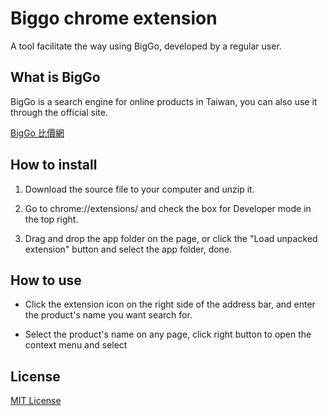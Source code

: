 # Biggo chrome extension

A tool facilitate the way using BigGo, developed by a regular user.


## What is BigGo

BigGo is a search engine for online products in Taiwan, you can also use it through the official site.

[BigGo 比價網](https://biggo.com.tw/)


## How to install
1. Download the source file to your computer and unzip it.

2. Go to chrome://extensions/ and check the box for Developer mode in the top right.

3. Drag and drop the app folder on the page, or click the "Load unpacked extension" button and select the app folder, done.


## How to use
* Click the extension icon on the right side of the address bar, and enter the product's name you want search for.

* Select the product's name on any page, click right button to open the context menu and select

## License
[MIT License](http://opensource.org/licenses/mit-license.php)
